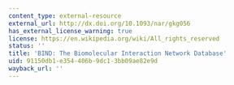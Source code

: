 ```yaml
---
content_type: external-resource
external_url: http://dx.doi.org/10.1093/nar/gkg056
has_external_license_warning: true
license: https://en.wikipedia.org/wiki/All_rights_reserved
status: ''
title: 'BIND: The Biomolecular Interaction Network Database'
uid: 91150db1-e354-406b-9dc1-3bb09ae82e9d
wayback_url: ''
---
```

